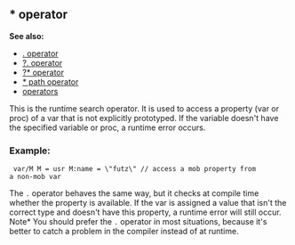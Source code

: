 ## * operator
**See also:**
*   [. operator](/operator/%2e)
*   [?. operator](/operator/%3f%2e)
*   [?* operator](/operator/%3f:)
*   [* path operator](/operator/path/:)
*   [operators](/operator)


This is the runtime search operator. It is used to access a
property (var or proc) of a var that is not explicitly prototyped. If
the variable doesn\'t have the specified variable or proc, a runtime
error occurs.
### Example:

```
 var/M M = usr M:name = \"futz\" // access a mob property from
a non-mob var 
```
 

The `.` operator behaves the same way,
but it checks at compile time whether the property is available. If the
var is assigned a value that isn\'t the correct type and doesn\'t have
this property, a runtime error will still occur.
Note* You should prefer the `.` operator in most situations, because
it\'s better to catch a problem in the compiler instead of at runtime.